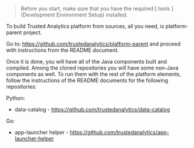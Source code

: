 
> Before you start, make sure that you have the required [ tools ] (Development Environment Setup) installed.

To build Trusted Analytics platform from sources, all you need, is platform-parent project.

Go to: https://github.com/trustedanalytics/platform-parent and proceed with instructions from the README document.

Once it is done, you will have all of the Java components built and compiled. Among the cloned repositories you will have some non-Java components as well. To run them with the rest of the platform elements, follow the instructions of the README documents for the following repositories:

Python:
- data-catalog - https://github.com/trustedanalytics/data-catalog

Go:
- app-launcher helper - https://github.com/trustedanalytics/app-launcher-helper
